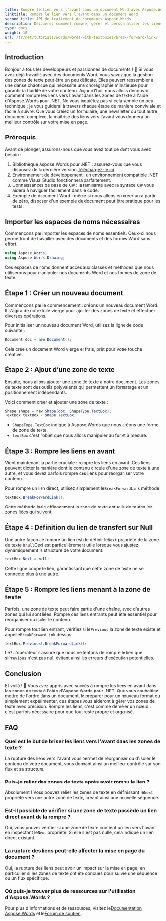 ```yaml
---
title: Rompre le lien vers l'avant dans un document Word avec Aspose.Words pour .NET
linktitle: Rompre le lien vers l'avant dans un document Word
second_title: API de traitement de documents Aspose.Words
description: Découvrez comment rompre, gérer et personnaliser les liens de transfert dans les zones de texte à l'aide d'Aspose.Words pour .NET. Ce guide étape par étape couvre tout ce dont vous avez besoin pour rationaliser la mise en page de votre document et améliorer la gestion de vos fichiers Word.
type: docs
weight: 10
url: /fr/net/tutorials/words/words-with-textboxes/break-forward-link/
---
```

## Introduction

Bonjour à tous les développeurs et passionnés de documents ! 🌟 Si vous avez déjà travaillé avec des documents Word, vous savez que la gestion des zones de texte peut être un peu délicate. Elles peuvent ressembler à une danse chaotique qui nécessite une chorégraphie minutieuse pour garantir la fluidité de votre contenu. Aujourd'hui, nous allons découvrir comment rompre les liens vers l'avant dans les zones de texte à l'aide d'Aspose.Words pour .NET. Ne vous inquiétez pas si cela semble un peu technique ; je vous guiderai à travers chaque étape de manière conviviale et facile à suivre. Que vous créiez un formulaire, une newsletter ou tout autre document complexe, la maîtrise des liens vers l'avant vous donnera un meilleur contrôle sur votre mise en page.

## Prérequis

Avant de plonger, assurons-nous que vous avez tout ce dont vous avez besoin :

1.  Bibliothèque Aspose.Words pour .NET : assurez-vous que vous disposez de la dernière version.[Téléchargez-le ici](https://releases.aspose.com/words/net/).
2. Environnement de développement : un environnement compatible .NET comme Visual Studio fonctionnera parfaitement.
3. Connaissances de base de C# : la familiarité avec la syntaxe C# vous aidera à naviguer facilement dans le code.
4. Exemple de document Word : même si nous allons en créer un à partir de zéro, disposer d'un exemple de document peut être pratique pour les tests.

## Importer les espaces de noms nécessaires

Commençons par importer les espaces de noms essentiels. Ceux-ci nous permettront de travailler avec des documents et des formes Word sans effort.

```csharp
using Aspose.Words;
using Aspose.Words.Drawing;
```

Ces espaces de noms donnent accès aux classes et méthodes que nous utiliserons pour manipuler nos documents Word et nos formes de zone de texte.

## Étape 1 : Créer un nouveau document

Commençons par le commencement : créons un nouveau document Word. Il s'agira de notre toile vierge pour ajouter des zones de texte et effectuer diverses opérations.

Pour initialiser un nouveau document Word, utilisez la ligne de code suivante :

```csharp
Document doc = new Document();
```

Cela crée un document Word vierge et frais, prêt pour votre touche créative.

## Étape 2 : Ajout d’une zone de texte

Ensuite, nous allons ajouter une zone de texte à notre document. Les zones de texte sont des outils polyvalents qui permettent un formatage et un positionnement indépendants.

Voici comment créer et ajouter une zone de texte :

```csharp
Shape shape = new Shape(doc, ShapeType.TextBox);
TextBox textBox = shape.TextBox;
```

- `ShapeType.TextBox` indique à Aspose.Words que nous créons une forme de zone de texte.
- `textBox` c'est l'objet que nous allons manipuler au fur et à mesure.

## Étape 3 : Rompre les liens en avant

Vient maintenant la partie cruciale : rompre les liens en avant. Ces liens peuvent dicter la manière dont le contenu circule d'une zone de texte à une autre, et vous devez parfois rompre ces liens pour réorganiser votre contenu.

 Pour rompre un lien direct, utilisez simplement le`BreakForwardLink` méthode:

```csharp
textBox.BreakForwardLink();
```

Cette méthode isole efficacement la zone de texte actuelle de toutes les zones liées qui suivent.

## Étape 4 : Définition du lien de transfert sur Null

 Une autre façon de rompre un lien est de définir le`Next` propriété de la zone de texte à`null`Ceci est particulièrement utile lorsque vous ajustez dynamiquement la structure de votre document.

```csharp
textBox.Next = null;
```

Cette ligne coupe le lien, garantissant que cette zone de texte ne se connecte plus à une autre.

## Étape 5 : Rompre les liens menant à la zone de texte

Parfois, une zone de texte peut faire partie d'une chaîne, avec d'autres zones qui lui sont liées. Rompre ces liens entrants peut être essentiel pour réorganiser ou isoler le contenu.

 Pour rompre tout lien entrant, vérifiez si le`Previous` la zone de texte existe et appelle`BreakForwardLink` dessus:

```csharp
textBox.Previous?.BreakForwardLink();
```

 Le`?.`l'opérateur s'assure que nous ne tentons de rompre le lien que si`Previous` n'est pas nul, évitant ainsi les erreurs d'exécution potentielles.

## Conclusion

Et voilà ! 🎉 Vous avez appris avec succès à rompre les liens en avant dans les zones de texte à l'aide d'Aspose.Words pour .NET. Que vous souhaitiez mettre de l'ordre dans un document, le préparer pour un nouveau format ou simplement expérimenter, ces étapes vous aideront à gérer vos zones de texte avec précision. Rompre les liens, c'est comme démêler un nœud : c'est parfois nécessaire pour que tout reste propre et organisé.

## FAQ

### Quel est le but de briser les liens vers l'avant dans les zones de texte ?

La rupture des liens vers l'avant vous permet de réorganiser ou d'isoler le contenu de votre document, vous donnant ainsi un meilleur contrôle sur son flux et sa structure.

### Puis-je relier des zones de texte après avoir rompu le lien ?

 Absolument ! Vous pouvez relier les zones de texte en définissant le`Next` propriété vers une autre zone de texte, créant ainsi une nouvelle séquence.

### Est-il possible de vérifier si une zone de texte possède un lien direct avant de la rompre ?

Oui, vous pouvez vérifier si une zone de texte contient un lien vers l'avant en inspectant le`Next` propriété. Si elle n'est pas nulle, cela indique un lien direct existant.

### La rupture des liens peut-elle affecter la mise en page du document ?

Oui, la rupture des liens peut avoir un impact sur la mise en page, en particulier si les zones de texte ont été conçues pour suivre une séquence ou un flux spécifique.

### Où puis-je trouver plus de ressources sur l'utilisation d'Aspose.Words ?

 Pour plus d'informations et de ressources, visitez le[Documentation Aspose.Words](https://reference.aspose.com/words/net/) et le[Forum de soutien](https://forum.aspose.com/c/words/8).